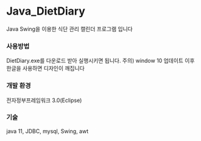 # Java_DietDiary

Java Swing을 이용한 식단 관리 캘린더 프로그램 입니다
### 사용방법
DietDiary.exe를 다운로드 받아 실행시키면 됩니다.
주의) window 10 업데이트 이후 한글을 사용하면 디자인이 깨집니다

### 개발 환경
전자정부프레임워크 3.0(Eclipse)

### 기술
java 11, JDBC, mysql, Swing, awt

